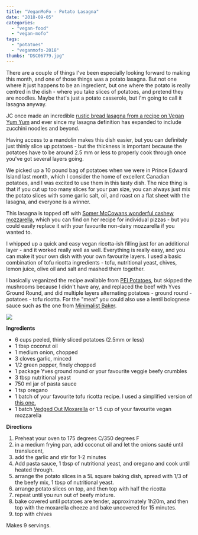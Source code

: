 ```yaml
---
title: "VeganMoFo - Potato Lasagna"
date: "2018-09-05"
categories: 
  - "vegan-food"
  - "vegan-mofo"
tags: 
  - "potatoes"
  - "veganmofo-2018"
thumbs: "DSC06779.jpg"
---
```


There are a couple of things I've been especially looking forward to making this month, and one of those things was a potato lasagna. But not one where it just happens to be an ingredient, but one where the potato is really centred in the dish - where you take slices of potatoes, and pretend they are noodles. Maybe that's just a potato casserole, but I'm going to call it lasagna anyway.

JC once made an incredible [rustic bread lasagna from a recipe on Vegan Yum Yum](https://veganyumyum.com/2009/05/rustic-bread-eggplant-lasagna/index.html) and ever since my lasagna definition has expanded to include zucchini noodles and beyond.

Having access to a mandolin makes this dish easier, but you can definitely just thinly slice up potatoes - but the thickness is important because the potatoes have to be around 2.5 mm or less to properly cook through once you've got several layers going.

We picked up a 10 pound bag of potatoes when we were in Prince Edward Island last month, which I consider the home of excellent Canadian potatoes, and I was excited to use them in this tasty dish. The nice thing is that if you cut up too many slices for your pan size, you can always just mix the potato slices with some garlic salt, oil, and roast on a flat sheet with the lasagna, and everyone is a winner.

This lasagna is topped off with [Somer McCowans wonderful cashew mozzarella](https://vedgedout.com/2013/03/11/individual-vegan-margherita-pizzas-with-homemade-fresh-moxarella-cheese/), which you can find on her recipe for individual pizzas - but you could easily replace it with your favourite non-dairy mozzarella if you wanted to.

I whipped up a quick and easy vegan ricotta-ish filling just for an additional layer - and it worked really well as well. Everything is really easy, and you can make it your own dish with your own favourite layers. I used a basic combination of tofu ricotta ingredients - tofu, nutritional yeast, chives, lemon juice, olive oil and salt and mashed them together.

I basically veganized the recipe available from [PEI Potatoes,](https://www.peipotato.org/recipes/gluten-free/pei-potato-lasagna) but skipped the mushrooms because I didn't have any, and replaced the beef with Yves Ground Round, and did multiple layers alternating potatoes - ground round - potatoes - tofu ricotta. For the "meat" you could also use a lentil bolognese sauce such as the one from [Minimalist Baker](https://minimalistbaker.com/zucchini-pasta-with-lentil-bolognese/).

![](images/DSC06779-1024x684.jpg)

**Ingredients**

- 6 cups peeled, thinly sliced potatoes (2.5mm or less)
- 1 tbsp coconut oil
- 1 medium onion, chopped
- 3 cloves garlic, minced
- 1/2 green pepper, finely chopped
- 1 package Yves ground round or your favourite veggie beefy crumbles
- 3 tbsp nutritional yeast
- 750 ml jar of pasta sauce
- 1 tsp oregano
- 1 batch of your favourite tofu ricotta recipe. I used a simplified version of [this one.](https://itdoesnttastelikechicken.com/quick-vegan-tofu-ricotta/)
- 1 batch [Vedged Out Moxarella](https://vedgedout.com/2013/03/11/individual-vegan-margherita-pizzas-with-homemade-fresh-moxarella-cheese/) or 1.5 cup of your favourite vegan mozzarella

**Directions**

1. Preheat your oven to 175 degrees C/350 degrees F
2. in a medium frying pan, add coconut oil and let the onions sauté until translucent,
3. add the garlic and stir for 1-2 minutes
4. Add pasta sauce, 1 tbsp of nutritional yeast, and oregano and cook until heated through.
5. arrange the potato slices in a 5L square baking dish, spread with 1/3 of the beefy mix, 1 tbsp of nutritional yeast.
6. arrange potato slices on top, and then top with half the ricotta
7. repeat until you run out of beefy mixture.
8. bake covered until potatoes are tender, approximately 1h20m, and then top with the moxarella cheeze and bake uncovered for 15 minutes.
9. top with chives

Makes 9 servings.

